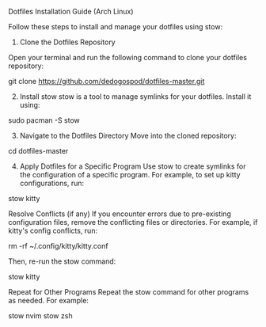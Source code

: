 Dotfiles Installation Guide (Arch Linux)

Follow these steps to install and manage your dotfiles using stow:

1. Clone the Dotfiles Repository
   
Open your terminal and run the following command to clone your dotfiles repository:

git clone https://github.com/dedogospod/dotfiles-master.git

2. Install stow
stow is a tool to manage symlinks for your dotfiles. Install it using:

sudo pacman -S stow

3. Navigate to the Dotfiles Directory
Move into the cloned repository:

cd dotfiles-master

4. Apply Dotfiles for a Specific Program
Use stow to create symlinks for the configuration of a specific program. For example, to set up kitty configurations, run:

stow kitty

Resolve Conflicts (if any)
If you encounter errors due to pre-existing configuration files, remove the conflicting files or directories. For example, if kitty's config conflicts, run:

rm -rf ~/.config/kitty/kitty.conf

Then, re-run the stow command:

stow kitty

Repeat for Other Programs
Repeat the stow command for other programs as needed. For example:

stow nvim
stow zsh
